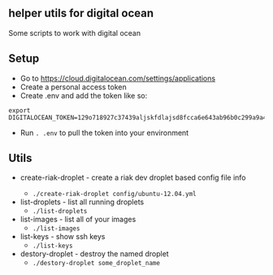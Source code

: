 ## helper utils for digital ocean

Some scripts to work with digital ocean

## Setup

 * Go to https://cloud.digitalocean.com/settings/applications
 * Create a personal access token
 * Create .env and add the token like so:

  ```
  export DIGITALOCEAN_TOKEN=129o718927c37439aljskfdlajsd8fcca6e643ab96b0c299a9a4450ea30c4894
  ```

 * Run ```. .env``` to pull the token into your environment

## Utils


 * create-riak-droplet <droplet-config> - create a riak dev droplet based config file info
   - ```./create-riak-droplet config/ubuntu-12.04.yml```
 * list-droplets - list all running droplets
   - ```./list-droplets```
 * list-images - list all of your images
   - ```./list-images```
 * list-keys - show ssh keys
   - ```./list-keys```
 * destory-droplet - destroy the named droplet
   - ```./destory-droplet some_droplet_name```



